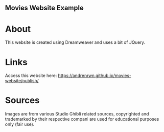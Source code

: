 ## Movies Website Example

# About

This website is created using Dreamweaver and uses a bit of JQuery.

# Links
Access this website here:
https://andrenrwn.github.io/movies-website/publish/

# Sources

Images are from various Studio Ghibli related sources, copyrighted and trademarked by their respective compani are used for educational purposes only (fair use).
